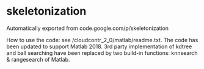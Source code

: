 # skeletonization
Automatically exported from code.google.com/p/skeletonization

How to use the code: see /cloudcontr_2_0/matlab/readme.txt.
The code has been updated to support Matlab 2018. 3rd party implementation of kdtree and ball searching have been replaced by two build-in functions: knnsearch & rangesearch of Matlab.

